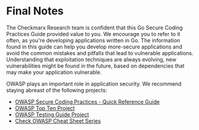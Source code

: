 Final Notes
===========

The Checkmarx Research team is confident that this Go Secure Coding Practices
Guide provided value to you. We encourage you to refer to it often, as
you're developing applications written in Go. The information found in this
guide can help you develop more-secure applications and avoid the common
mistakes and pitfalls that lead to vulnerable applications. Understanding that
exploitation techniques are always evolving, new vulnerabilities might be found
in the future, based on dependencies that may make your application vulnerable.

OWASP plays an important role in application security. We recommend staying
abreast of the following projects:

* [OWASP Secure Coding Practices - Quick Reference Guide][0]
* [OWASP Top Ten Project][1]
* [OWASP Testing Guide Project][2]
* [Check OWASP Cheat Sheet Series][3]

[0]: https://www.owasp.org/index.php/OWASP_Secure_Coding_Practices_-_Quick_Reference_Guide
[1]: https://www.owasp.org/index.php/Category:OWASP_Top_Ten_Project
[2]: https://www.owasp.org/index.php/OWASP_Testing_Project
[3]: https://www.owasp.org/index.php/OWASP_Cheat_Sheet_Series
